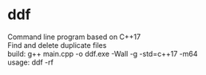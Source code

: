 # ddf
Command line program based on C++17  
Find and delete duplicate files  
build: g++ main.cpp -o ddf.exe -Wall -g -std=c++17 -m64  
usage: ddf -rf <dir>  
